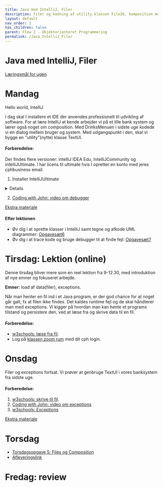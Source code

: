 ```yaml
---
title: Java med IntelliJ, Filer
description: filer og kodning af utility klassen FileIO, komposition med Bank eksempel
layout: default
nav_order: 2
has_children: false
parent: Flow 2 - Objektorienteret Programmering
permalink: /Java_IntelliJ_File/
---
```



# Java med IntelliJ, Filer

[Læringsmål for ugen](./learningobjectives.md)

# Mandag 

Hello world, IntelliJ

I dag skal I installere et IDE der anvendes professionelt til udvikling af software.
For at lære IntelliJ at kende arbejder vi på et lille bank system og lærer også noget om composition.
Med DrinksMenuen i sidste uge kodede vi en dialog mellem bruger og system. Med udgangspunkt i den, skal vi bygge en "utility"(nytte) klasse TextUI.

#### Forberedelse:
 Der findes flere versioner: intelliJ IDEA Edu, IntelliJCommunity og intelliJUltimate. I har licens til ultimate hvis I opretter en konto med jeres cphbusiness email.
1. Installer IntelliJUltimate
<details> 

 - [Anmod om en student licens hos jetBrains](https://www.jetbrains.com/community/education/#students)
Scroll ned og tryk 'Apply Now'. 

   a. Level of Study er Undergraduate. 

   b. Du skal bruge din @cphbusiness.dk email. 

   c. Du skal acceptere Account Agreement, men behøver ikke tilmelde dig nyhedsbrevet


 - Du vil modtage en email med et aktiveringslink 
 [Opret en JetBrains konto](https://account.jetbrains.com/licenses) brug din @cphbusiness.dk mail.
 Download [IntelliJ IDEA Ultimate](https://www.jetbrains.com/idea/download/)
</details> 

2. [Coding with John: video om debugger](https://www.youtube.com/watch?t=1&v=aqcJsKdjjvU)

 [Ekstra materiale](./resources.md)

#### Efter lektionen

- Øv dig i at oprette klasser i IntelliJ samt tegne og afkode UML diagrammer: [Opgavesæt6](https://github.com/Dat1Cphbusiness/Mandagsopgaver/blob/main/6.md)
- Øv dig i at trace kode og bruge debugger til at finde fejl: [Opgavesæt7](https://github.com/Dat1Cphbusiness/Mandagsopgaver/blob/main/7.md)

# Tirsdag: Lektion (online)
Denne tirsdag bliver mere som en reel lektion fra 9-12.30, med introduktion af nye emner og fokuseret arbejde.

**Emner:** load af data(filer), exceptions.

Når man henter en fil ind i et Java program, er der god chance for at noget går galt, fx at filen ikke findes. Det kaldes runtime fejl og de skal håndterer man med exceptions.
Vi kigger på hvordan man kan hente et programs tilstand og persistere den, ved at læse fra og skrive data til en fil.

#### Forberedelse:
- [w3schools: læse fra fil](https://www.w3schools.com/java/java_files_read.asp).
- Log på [klassen zoom rum](https://cphbusiness.zoom.us/j/66755584856?pwd=RDRqZjBqSXBsTlR0QjRsTXh0UEFTUT09)  med dit cph login.

# Onsdag 
Filer og exceptions fortsat.
Vi prøver at genbruge TextUI i vores banksystem fra sidste uge. 

#### Forberedelse:
1. [w3schools: skrive til fil](https://www.w3schools.com/java/java_files_create.asp).
2. [Coding with John: video om exceptions](https://www.youtube.com/watch?t=1&v=1XAfapkBQjk)
3. [w3schools: Exceptions](https://www.w3schools.com/java/java_try_catch.asp)

[Ekstra materiale](./resources.md)


# Torsdag
- [Torsdagsopgave 5: Files og Composition](https://github.com/Dat1Cphbusiness/Torsdagsopgaver-5---Files-and-Composition)
- [Afleveringslink](https://cphbusiness.mrooms.net/mod/assign/view.php?id=765999)

# Fredag: review 